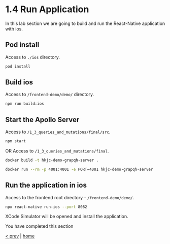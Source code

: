 # 1.4 Run Application

In this lab section we are going to build and run the React-Native application with ios.

## Pod install
Access to `./ios` directory.
```bash
pod install
```

## Build ios
Access to `/frontend-demo/demo/` directory.
```bash
npm run build:ios
```

## Start the Apollo Server
Access to `/1_3_queries_and_mutations/final/src`.
```bash
npm start
```
OR
Access to `/1_3_queries_and_mutations/final`.
```bash
docker build -t hkjc-demo-grapqh-server .
```
```bash
docker run --rm -p 4001:4001 -e PORT=4001 hkjc-demo-grapqh-server
```

## Run the application in ios
Access to the frontend root directory - `/frontend-demo/demo/`.
```bash
npx react-native run-ios --port 8082
```

XCode Simulator will be opened and install the application.

You have completed this section

[< prev](./1_3_setup_application.md) | [home](../readme.md)